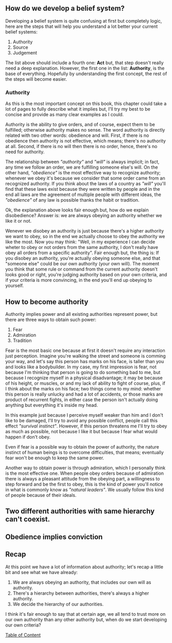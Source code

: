 ## How do we develop a belief system?

Developing a belief system is quite confusing at first but completely logic, here are the steps that will help you understand a lot better your current belief systems:

  1. Authority
  2. Source
  3. Judgement

The list above should include a fourth one: **Act** but, that step doesn't really need a deep explanation. However, the first one in the list: **Authority**, is the base of everything. Hopefully by understanding the first concept, the rest of the steps will become easier.

### Authority

As this is the most important concept on this book, this chapter could take a lot of pages to fully describe what it implies but, I'll try my best to be concise and provide as many clear examples as I could.

Authority is the ability to give orders, and of course, expect them to be fulfilled; otherwise authority makes no sense. The word authority is directly related with two other words: obedience and will. First, if there is no obedience then authority is not effective, which means; there's no authority at all. Second, if there is no will then there is no order, hence, there's no need for authority.

The relationship between _"authority"_ and _"will"_ is always implicit; in fact, any time we follow an order, we are fulfilling someone else's will. On the other hand, _"obedience"_ is the most effective way to recognize authority; whenever we obey it's because we consider that some order came from an recognized authority. If you think about the laws of a country as _"will"_ you'll find that these laws exist because they were written by people and in the end all laws are the agreement of multiple people with different ideas, the _"obedience"_ of any law is possible thanks the habit or tradition.

Ok, the explanation above looks fair enough but, how do we explain disobedience? Answer is: we are always obeying an authority whether we like it or not.

Wenever we disobey an authority is just because there's a higher authority we want to obey, so in the end we actually choose to obey the authority we like the most. Now you may think: "Well, in my experience I can decide wheter to obey or not orders from the same authority, I don't really have obey all orders from a specific authority". Fair enough but, the thing is: If you disobey an authority, you're actually obeying someone else, and that "someone else" could be our own authority (your own will). The moment you think that some rule or command from the current authority doesn't looks good or right, you're judging authority based on your own criteria, and if your criteria is more convincing, in the end you'll end up obeying to yourself.

## How to become authority

Authority implies power and all existing authorities represent power, but there are three ways to obtain such power:

  1. Fear
  2. Admiration
  3. Tradition

Fear is the most basic one because at first it doesn't require any interaction just perception. Imagine you're walking the street and someone is comming your way, and let's say this person has marks on his face, is taller than you and looks like a bodybuilder. In my case, my first impression is fear, not because I'm thinking that person is going to do something bad to me, but because I recognize myself in a physical disadvantage; it may be because of his height, or muscles, or and my lack of ability to fight of course, plus, if I think about the marks on his face; two things come to my mind: whether this person is really unlucky and had a lot of accidents, or those marks are product of recurrent fights, in either case the person isn't actually doing anything but everything it's inside my head.

In this example just because I perceive myself weaker than him and I don't like to be damaged, I'll try to avoid any possible conflict, people call this effect _"survival instinct"_. However, if this person threatens me I'll try to obey as much as possible, not because I like it but because I fear what would happen if don't obey.

Even if fear is a possible way to obtain the power of authority, the nature instinct of human beings is to overcome difficulties, that means; eventually fear won't be enough to keep the same power.

Another way to obtain power is through admiration, which I personally think is the most effective one. When people obey orders because of admiration there is always a pleasant attitude from the obeying part, a willingness to step forward and be the first to obey, this is the kind of power you'll notice in what is commonly know as _"natural leaders"_. We usually follow this kind of people because of their ideals.

## Two different authorities with same hierarchy can't coexist.

## Obedience implies conviction

## Recap

At this point we have a lot of information about authority; let's recap a little bit and see what we have already:
  1. We are always obeying an authority, that includes our own will as authority.
  2. There's a hierarchy between authorities, there's always a higher authority.
  3. We decide the hierarchy of our authorities.

I think it's fair enough to say that at certain age, we all tend to trust more on our own authority than any other authority but, when do we start developing our own criteria?

[Table of Content](../readme.md#table-of-content)
